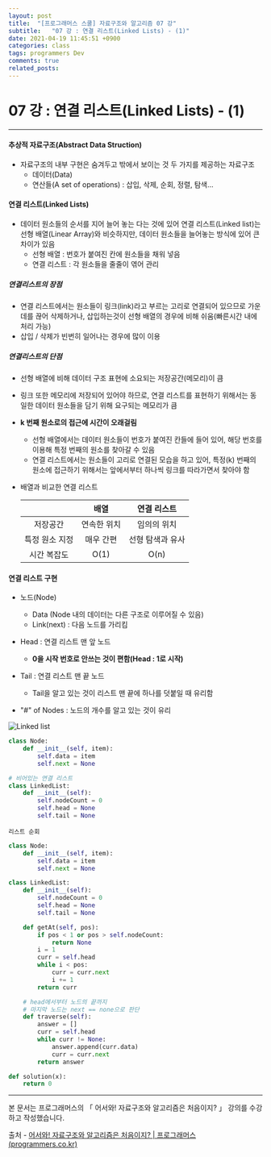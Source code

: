 ```yaml
---
layout: post
title:  "[프로그래머스 스쿨] 자료구조와 알고리즘 07 강"
subtitle:   "07 강 : 연결 리스트(Linked Lists) - (1)"
date: 2021-04-19 11:45:51 +0900
categories: class
tags: programmers Dev
comments: true
related_posts:
---
```


# 07 강 : 연결 리스트(Linked Lists) - (1)
---

#### 추상적 자료구조(Abstract Data Struction)
- 자료구조의 내부 구현은 숨겨두고 밖에서 보이는 것 두 가지를 제공하는 자료구조
  - 데이터(Data)
  - 연산들(A set of operations) : 삽입, 삭제, 순회, 정렬, 탐색...

#### 연결 리스트(Linked Lists)
- 데이터 원소들의 순서를 지어 늘어 놓는 다는 것에 있어 연결 리스트(Linked list)는 선형 배열(Linear Array)와 비슷하지만, 데이터 원소들을 늘어놓는 방식에 있어 큰 차이가 있음
  - 선형 배열 : 번호가 붙여진 칸에 원소들을 채워 넣음
  - 연결 리스트 : 각 원소들을 줄줄이 엮어 관리

##### 연결리스트의 장점
- 연결 리스트에서는 원소들이 링크(link)라고 부르는 고리로 연결되어 있으므로 가운데를 끊어 삭제하거나, 삽입하는것이 선형 배열의 경우에 비해 쉬움(빠른시간 내에 처리 가능)
- 삽입 / 삭제가 빈번히 일어나는 경우에 많이 이용

##### 연결리스트의 단점
- 선형 배열에 비해 데이터 구조 표현에 소요되는 저장공간(메모리)이 큼
- 링크 또한 메모리에 저장되어 있어야 하므로, 연결 리스트를 표현하기 위해서는 동일한 데이터 원소들을 담기 위해 요구되는 메모리가 큼
- **k 번째 원소로의 접근에 시간이 오래걸림**
  - 선형 배열에서는 데이터 원소들이 번호가 붙여진 칸들에 들어 있어, 해당 번호를 이용해 특정 번째의 원소를 찾아갈 수 있음
  - 연결 리스트에서는 원소들이 고리로 연결된 모습을 하고 있어, 특정(k) 번째의 원소에 접근하기 위해서는 앞에서부터 하나씩 링크를 따라가면서 찾아야 함


- 배열과 비교한 연결 리스트

  |   |<center>배열</center>|<center>연결 리스트</center>|
  |:---:|:---:|:---:|
  |저장공간|연속한 위치|임의의 위치|
  |특정 원소 지정|매우 간편|선형 탐색과 유사|
  |시간 복잡도|O(1)|O(n)|

#### 연결 리스트 구현
- 노드(Node)  
  - Data (Node 내의 데이터는 다른 구조로 이루어질 수 있음)
  - Link(next) : 다음 노드를 가리킴


- Head : 연결 리스트 맨 앞 노드
  - **0을 시작 번호로 안쓰는 것이 편함(Head : 1로 시작)**


- Tail : 연결 리스트 맨 끝 노드
  - Tail을 알고 있는 것이 리스트 맨 끝에 하나를 덧붙일 때 유리함


- "#" of Nodes : 노드의 개수를 알고 있는 것이 유리

![Linked list](../../../../assets/img/study/class/linked_list.png)

```python
class Node:
    def __init__(self, item):
        self.data = item
        self.next = None

# 비어있는 연결 리스트
class LinkedList:
    def __init__(self):
        self.nodeCount = 0
        self.head = None
        self.tail = None
```

```리스트 순회```
```python
class Node:
    def __init__(self, item):
        self.data = item
        self.next = None

class LinkedList:
    def __init__(self):
        self.nodeCount = 0
        self.head = None
        self.tail = None

    def getAt(self, pos):
        if pos < 1 or pos > self.nodeCount:
            return None
        i = 1
        curr = self.head
        while i < pos:
            curr = curr.next
            i += 1
        return curr

    # head에서부터 노드의 끝까지
    # 마지막 노드는 next == none으로 판단
    def traverse(self):
        answer = []
        curr = self.head
        while curr != None:
            answer.append(curr.data)
            curr = curr.next
        return answer

def solution(x):
    return 0
```
---

본 문서는 프로그래머스의 「 어서와! 자료구조와 알고리즘은 처음이지? 」 강의를 수강하고 작성했습니다.



출처 - [어서와! 자료구조와 알고리즘은 처음이지? | 프로그래머스 (programmers.co.kr)](https://programmers.co.kr/learn/courses/57)
